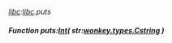 _[libc](../../modules/libc/libc-module.md):[libc](../../modules/libc/libc-module.md).puts_
##### Function puts:[Int](../../modules/wonkey/wonkey-types-int.md)( str:[wonkey.types.Cstring](../../modules/wonkey/wonkey-types-cstring.md) )
